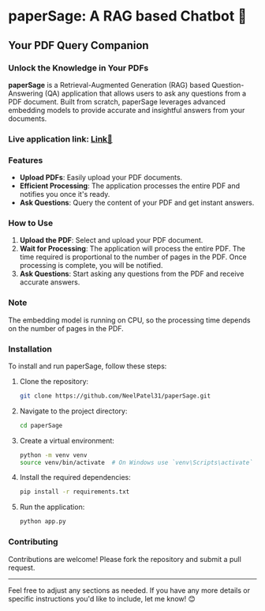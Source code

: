 # paperSage: A RAG based Chatbot 🚀

## Your PDF Query Companion 
### Unlock the Knowledge in Your PDFs

**paperSage** is a Retrieval-Augmented Generation (RAG) based Question-Answering (QA) application that allows users to ask any questions from a PDF document. Built from scratch, paperSage leverages advanced embedding models to provide accurate and insightful answers from your documents.

### Live application link: [Link🔗](https://huggingface.co/spaces/NeelPatel31/paperSage)

### Features
- **Upload PDFs**: Easily upload your PDF documents.
- **Efficient Processing**: The application processes the entire PDF and notifies you once it's ready.
- **Ask Questions**: Query the content of your PDF and get instant answers.

### How to Use
1. **Upload the PDF**: Select and upload your PDF document.
2. **Wait for Processing**: The application will process the entire PDF. The time required is proportional to the number of pages in the PDF. Once processing is complete, you will be notified.
3. **Ask Questions**: Start asking any questions from the PDF and receive accurate answers.

### Note
The embedding model is running on CPU, so the processing time depends on the number of pages in the PDF.

### Installation
To install and run paperSage, follow these steps:

1. Clone the repository:
    ```bash
    git clone https://github.com/NeelPatel31/paperSage.git
    ```
2. Navigate to the project directory:
    ```bash
    cd paperSage
    ```
3. Create a virtual environment:
    ```bash
    python -m venv venv
    source venv/bin/activate  # On Windows use `venv\Scripts\activate`
    ```
4. Install the required dependencies:
    ```bash
    pip install -r requirements.txt
    ```
5. Run the application:
    ```bash
    python app.py
    ```
    
### Contributing
Contributions are welcome! Please fork the repository and submit a pull request.

---

Feel free to adjust any sections as needed. If you have any more details or specific instructions you'd like to include, let me know! 😊
